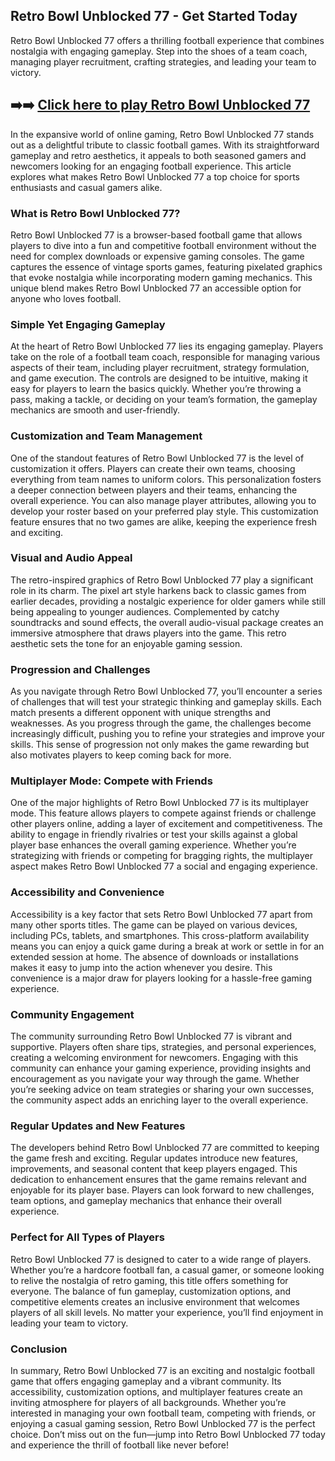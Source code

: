 ## Retro Bowl Unblocked 77 - Get Started Today

Retro Bowl Unblocked 77 offers a thrilling football experience that combines nostalgia with engaging gameplay. Step into the shoes of a team coach, managing player recruitment, crafting strategies, and leading your team to victory.

## ➡️➡️ [Click here to play Retro Bowl Unblocked 77](https://naremo.com)

In the expansive world of online gaming, Retro Bowl Unblocked 77 stands out as a delightful tribute to classic football games. With its straightforward gameplay and retro aesthetics, it appeals to both seasoned gamers and newcomers looking for an engaging football experience. This article explores what makes Retro Bowl Unblocked 77 a top choice for sports enthusiasts and casual gamers alike.

### What is Retro Bowl Unblocked 77?

Retro Bowl Unblocked 77 is a browser-based football game that allows players to dive into a fun and competitive football environment without the need for complex downloads or expensive gaming consoles. The game captures the essence of vintage sports games, featuring pixelated graphics that evoke nostalgia while incorporating modern gaming mechanics. This unique blend makes Retro Bowl Unblocked 77 an accessible option for anyone who loves football.

### Simple Yet Engaging Gameplay

At the heart of Retro Bowl Unblocked 77 lies its engaging gameplay. Players take on the role of a football team coach, responsible for managing various aspects of their team, including player recruitment, strategy formulation, and game execution. The controls are designed to be intuitive, making it easy for players to learn the basics quickly. Whether you’re throwing a pass, making a tackle, or deciding on your team’s formation, the gameplay mechanics are smooth and user-friendly.

### Customization and Team Management

One of the standout features of Retro Bowl Unblocked 77 is the level of customization it offers. Players can create their own teams, choosing everything from team names to uniform colors. This personalization fosters a deeper connection between players and their teams, enhancing the overall experience. You can also manage player attributes, allowing you to develop your roster based on your preferred play style. This customization feature ensures that no two games are alike, keeping the experience fresh and exciting.

### Visual and Audio Appeal

The retro-inspired graphics of Retro Bowl Unblocked 77 play a significant role in its charm. The pixel art style harkens back to classic games from earlier decades, providing a nostalgic experience for older gamers while still being appealing to younger audiences. Complemented by catchy soundtracks and sound effects, the overall audio-visual package creates an immersive atmosphere that draws players into the game. This retro aesthetic sets the tone for an enjoyable gaming session.

### Progression and Challenges

As you navigate through Retro Bowl Unblocked 77, you’ll encounter a series of challenges that will test your strategic thinking and gameplay skills. Each match presents a different opponent with unique strengths and weaknesses. As you progress through the game, the challenges become increasingly difficult, pushing you to refine your strategies and improve your skills. This sense of progression not only makes the game rewarding but also motivates players to keep coming back for more.

### Multiplayer Mode: Compete with Friends

One of the major highlights of Retro Bowl Unblocked 77 is its multiplayer mode. This feature allows players to compete against friends or challenge other players online, adding a layer of excitement and competitiveness. The ability to engage in friendly rivalries or test your skills against a global player base enhances the overall gaming experience. Whether you’re strategizing with friends or competing for bragging rights, the multiplayer aspect makes Retro Bowl Unblocked 77 a social and engaging experience.

### Accessibility and Convenience

Accessibility is a key factor that sets Retro Bowl Unblocked 77 apart from many other sports titles. The game can be played on various devices, including PCs, tablets, and smartphones. This cross-platform availability means you can enjoy a quick game during a break at work or settle in for an extended session at home. The absence of downloads or installations makes it easy to jump into the action whenever you desire. This convenience is a major draw for players looking for a hassle-free gaming experience.

### Community Engagement

The community surrounding Retro Bowl Unblocked 77 is vibrant and supportive. Players often share tips, strategies, and personal experiences, creating a welcoming environment for newcomers. Engaging with this community can enhance your gaming experience, providing insights and encouragement as you navigate your way through the game. Whether you’re seeking advice on team strategies or sharing your own successes, the community aspect adds an enriching layer to the overall experience.

### Regular Updates and New Features

The developers behind Retro Bowl Unblocked 77 are committed to keeping the game fresh and exciting. Regular updates introduce new features, improvements, and seasonal content that keep players engaged. This dedication to enhancement ensures that the game remains relevant and enjoyable for its player base. Players can look forward to new challenges, team options, and gameplay mechanics that enhance their overall experience.

### Perfect for All Types of Players

Retro Bowl Unblocked 77 is designed to cater to a wide range of players. Whether you’re a hardcore football fan, a casual gamer, or someone looking to relive the nostalgia of retro gaming, this title offers something for everyone. The balance of fun gameplay, customization options, and competitive elements creates an inclusive environment that welcomes players of all skill levels. No matter your experience, you’ll find enjoyment in leading your team to victory.

### Conclusion

In summary, Retro Bowl Unblocked 77 is an exciting and nostalgic football game that offers engaging gameplay and a vibrant community. Its accessibility, customization options, and multiplayer features create an inviting atmosphere for players of all backgrounds. Whether you’re interested in managing your own football team, competing with friends, or enjoying a casual gaming session, Retro Bowl Unblocked 77 is the perfect choice. Don’t miss out on the fun—jump into Retro Bowl Unblocked 77 today and experience the thrill of football like never before!

